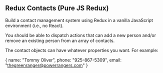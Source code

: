 Redux Contacts (Pure JS Redux)
------------------------------
Build a contact management system using Redux in a vanilla JavaScript environment (i.e., no React).

You should be able to dispatch actions that can add a new person and/or remove an existing person from an array of contacts.

The contact objects can have whatever properties you want. For example:

{
    name: "Tommy Oliver",
    phone: "925-867-5309",
    email: "thegreenranger@powerrangers.com"
}
